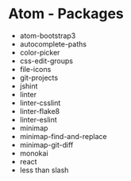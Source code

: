 # Atom - Packages

- atom-bootstrap3
- autocomplete-paths
- color-picker
- css-edit-groups
- file-icons
- git-projects
- jshint
- linter
- linter-csslint
- linter-flake8
- linter-eslint
- minimap
- minimap-find-and-replace
- minimap-git-diff
- monokai
- react
- less than slash
